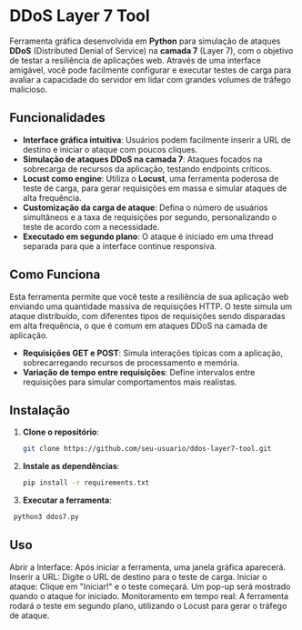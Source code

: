 # DDoS Layer 7 Tool

Ferramenta gráfica desenvolvida em **Python** para simulação de ataques **DDoS** (Distributed Denial of Service) na **camada 7** (Layer 7), com o objetivo de testar a resiliência de aplicações web. Através de uma interface amigável, você pode facilmente configurar e executar testes de carga para avaliar a capacidade do servidor em lidar com grandes volumes de tráfego malicioso.

## Funcionalidades

- **Interface gráfica intuitiva**: Usuários podem facilmente inserir a URL de destino e iniciar o ataque com poucos cliques.
- **Simulação de ataques DDoS na camada 7**: Ataques focados na sobrecarga de recursos da aplicação, testando endpoints críticos.
- **Locust como engine**: Utiliza o **Locust**, uma ferramenta poderosa de teste de carga, para gerar requisições em massa e simular ataques de alta frequência.
- **Customização da carga de ataque**: Defina o número de usuários simultâneos e a taxa de requisições por segundo, personalizando o teste de acordo com a necessidade.
- **Executado em segundo plano**: O ataque é iniciado em uma thread separada para que a interface continue responsiva.

## Como Funciona

Esta ferramenta permite que você teste a resiliência de sua aplicação web enviando uma quantidade massiva de requisições HTTP. O teste simula um ataque distribuído, com diferentes tipos de requisições sendo disparadas em alta frequência, o que é comum em ataques DDoS na camada de aplicação.

- **Requisições GET e POST**: Simula interações típicas com a aplicação, sobrecarregando recursos de processamento e memória.
- **Variação de tempo entre requisições**: Define intervalos entre requisições para simular comportamentos mais realistas.
  
## Instalação

1. **Clone o repositório**:
   ```bash
   git clone https://github.com/seu-usuario/ddos-layer7-tool.git

2. **Instale as dependências**:
   ```bash
   pip install -r requirements.txt

3. **Executar a ferramenta**:
  ```bash
   python3 ddos7.py
```
## Uso
  
Abrir a Interface: Após iniciar a ferramenta, uma janela gráfica aparecerá.
Inserir a URL: Digite o URL de destino para o teste de carga.
Iniciar o ataque: Clique em "Iniciar!" e o teste começará. Um pop-up será mostrado quando o ataque for iniciado.
Monitoramento em tempo real: A ferramenta rodará o teste em segundo plano, utilizando o Locust para gerar o tráfego de ataque.
